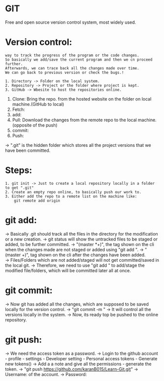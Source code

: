 # GIT

Free and open source version control system, most widely used.

# Version control: 
    way to track the progress of the program or the code changes.
    So basically we add/save the current program and then we cn proceed further.
    Afterwards, we can trace back all the changes made over time.
    We can go back to previous version or check the bugs.!

    1. Directory -> Folder on the local system.
    2. Repository -> Project or the folder where project is kept.
    3. GitHub -> Wbesite to host the repositories online.

1. Clone: Bring the repo. from the hosted website on the folder on local machine.(GitHub to local)
2. Fetch: 
3. add:
4. Pull: Download the changes from the remote repo to the local machine. (opposite of the push)
5. commit: 
6. Push: 

-> ".git" is the hidden folder which stores all the project versions that we have been committed.
# Steps:
    1. git init -> Just to create a local repository locally in a folder to get ".git"
    2. Create an empty repo online, to basically push our work to.
    3. Either add the repo to a remote list on the machine like:
        git remote add origin 

# git add:
-> Basically .git should track all the files in the directory for the modification or a new creation.
-> git status will show the untracked files to be staged or added, to be further committed. 
-> "(master *+)", the tag shown on the cli when the changes made are not staged or added using "git add <filename>".
-> "(master +)", tag shown on the cli after the changes have been added.  
-> Files/Folders which are not added/staged will not get committed/saved in the local git. 
-> Therefore, we need to use "git add <filename>" to add/stage the modified file/folders, which will be committed later all at once.

# git commit:
-> Now git has added all the changes, which are supposed to be saved locally for the version control.
-> "git commit -m <message>"
-> It will control all the versions locally in the system.
-> Now, its ready top be pushed to the online repository.

# git push: 
-> We need the access token as a password.
-> Login to the github account - profile - settings - Developer setting - Personal access tokens - Generate new tokens()
-> Add a a note and give all the permissions - generate the token.
-> "git push https://github.com/karanB015/Learn-Git.git" 
-> Username: <Username> of the account.
-> Password: <accessToken>
